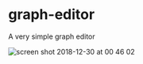# graph-editor
A very simple graph editor

![screen shot 2018-12-30 at 00 46 02](https://user-images.githubusercontent.com/868844/50543069-56435d00-0bcc-11e9-8397-a9ae6f22c4ac.png)
